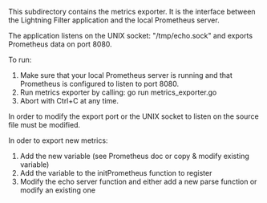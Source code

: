 This subdirectory contains the metrics exporter.
It is the interface between the Lightning Filter application and the local 
Prometheus server.

The application listens on the UNIX socket: "/tmp/echo.sock" and exports 
Prometheus data on port 8080.

To run:
1. Make sure that your local Prometheus server is running and that Prometheus
   is configured to listen to port 8080.
2. Run metrics exporter by calling: go run metrics_exporter.go
3. Abort with Ctrl+C at any time.

In order to modify the export port or the UNIX socket to listen on the source file must be modified.

In oder to export new metrics:
1. Add the new variable (see Prometheus doc or copy & modify existing variable)
2. Add the variable to the initPrometheus function to register
3. Modify the echo server function and either add a new parse function or modify an existing one